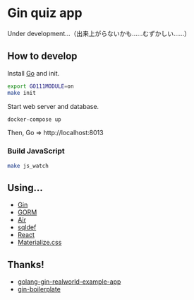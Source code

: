 # Gin quiz app

Under development...（出来上がらないかも……むずかしい……）

## How to develop

Install [Go](https://golang.org) and init.

```sh
export GO111MODULE=on
make init
```

Start web server and database.

```sh
docker-compose up
```

Then, Go => http://localhost:8013

### Build JavaScript

```sh
make js_watch
```


## Using...

* [Gin](https://github.com/gin-gonic/gin)
* [GORM](https://github.com/jinzhu/gorm)
* [Air](https://github.com/cosmtrek/air)
* [sqldef](https://github.com/k0kubun/sqldef)
* [React](https://reactjs.org)
* [Materialize.css](https://materializecss.com)


## Thanks!

* [golang-gin-realworld-example-app](https://github.com/gothinkster/golang-gin-realworld-example-app)
* [gin-boilerplate](https://github.com/voyagegroup/gin-boilerplate)
